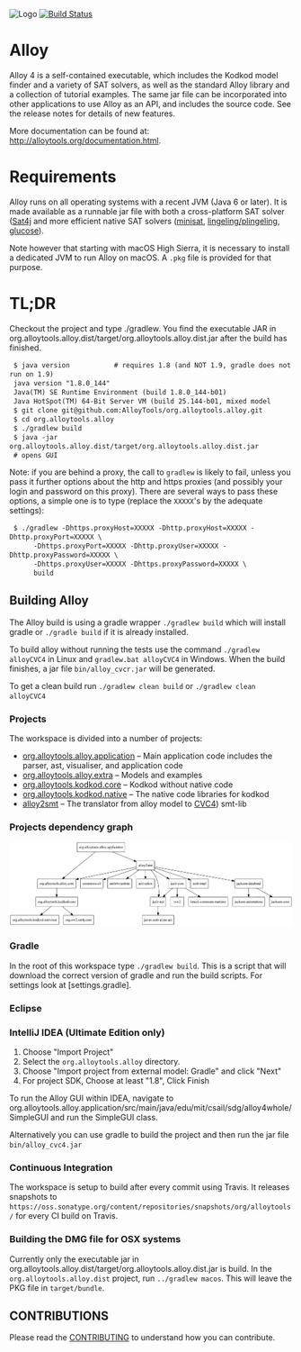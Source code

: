 ![Logo](https://avatars3.githubusercontent.com/u/30268214?v=4&s=200)
[![Build Status](https://travis-ci.org/AlloyTools/org.alloytools.alloy.svg?branch=master)](https://travis-ci.org/AlloyTools/org.alloytools.alloy)
# Alloy

Alloy 4 is a self-contained executable, which includes the Kodkod
model finder and a variety of SAT solvers, as well as the standard
Alloy library and a collection of tutorial examples. The same jar file
can be incorporated into other applications to use Alloy as an API,
and includes the source code. See the release notes for details of new
features. 

More documentation can be found at: http://alloytools.org/documentation.html.

# Requirements

Alloy runs on all operating systems with a recent JVM (Java 6 or later). 
It is made available as a runnable jar file with both a cross-platform SAT solver
([Sat4j](http://www.sat4j.org/) and more efficient native SAT solvers ([minisat](http://minisat.se), [lingeling/plingeling](http://fmv.jku.at/lingeling/), [glucose](http://www.labri.fr/perso/lsimon/glucose/)).

Note however that starting with macOS High Sierra, it is necessary to install a dedicated
JVM to run Alloy on macOS. A `.pkg` file is provided for that purpose.

# TL;DR

Checkout the project and type ./gradlew. You find the executable JAR in org.alloytools.alloy.dist/target/org.alloytools.alloy.dist.jar after the build has finished.

     $ java version           # requires 1.8 (and NOT 1.9, gradle does not run on 1.9)
     java version "1.8.0_144"
     Java(TM) SE Runtime Environment (build 1.8.0_144-b01)
     Java HotSpot(TM) 64-Bit Server VM (build 25.144-b01, mixed model
     $ git clone git@github.com:AlloyTools/org.alloytools.alloy.git
     $ cd org.alloytools.alloy
     $ ./gradlew build
     $ java -jar org.alloytools.alloy.dist/target/org.alloytools.alloy.dist.jar
     # opens GUI

Note: if you are behind a proxy, the call to `gradlew` is likely to fail, unless you pass it further options about the http and https proxies (and possibly your login and password on this proxy). There are several ways to pass these options, a simple one is to type (replace the `XXXXX`'s by the adequate settings):

     $ ./gradlew -Dhttps.proxyHost=XXXXX -Dhttp.proxyHost=XXXXX -Dhttp.proxyPort=XXXXX \
          -Dhttps.proxyPort=XXXXX -Dhttp.proxyUser=XXXXX -Dhttp.proxyPassword=XXXXX \
          -Dhttps.proxyUser=XXXXX -Dhttps.proxyPassword=XXXXX \
          build

## Building Alloy

The Alloy build is using a gradle wrapper `./gradlew build` which will install gradle or `./gradle build` if it is already installed. 

To build alloy without running the tests use the command `./gradlew alloyCVC4` in Linux and `gradlew.bat alloyCVC4` in Windows. When the build finishes, a jar file `bin/alloy_cvcr.jar` will be generated. 

To get a clean build run `./gradlew clean build` or `./gradlew clean alloyCVC4`

### Projects

The workspace is divided into a number of projects:

* [org.alloytools.alloy.application](org.alloytools.alloy.application) – Main application code includes the parser, ast, visualiser, and application code
* [org.alloytools.alloy.extra](org.alloytools.alloy.extra) – Models and examples
* [org.alloytools.kodkod.core](org.alloytools.kodkod.core) – Kodkod without native code
* [org.alloytools.kodkod.native](org.alloytools.kodkod.native) – The native code libraries for kodkod
* [alloy2smt](alloy2smt) – The translator from alloy model to [CVC4](http://cvc4.cs.stanford.edu/downloads/)) smt-lib 

### Projects dependency graph
![Dependency graph](dependency-graph.png)
### Gradle 

In the root of this workspace type `./gradlew build`. This is a script that will download the correct version of gradle and run the build scripts. For settings look at [settings.gradle].


### Eclipse

### IntelliJ IDEA (Ultimate Edition only)

1. Choose "Import Project"
2. Select the `org.alloytools.alloy` directory.
3. Choose "Import project from external model: Gradle" and click "Next"
4. For project SDK, Choose at least "1.8", Click Finish

To run the Alloy GUI within IDEA, navigate to
org.alloytools.alloy.application/src/main/java/edu/mit/csail/sdg/alloy4whole/SimpleGUI and run the SimpleGUI class.

Alternatively you can use gradle to build the project and then run the jar file `bin/alloy_cvc4.jar`


### Continuous Integration

The workspace is setup to build after every commit using Travis. It releases snapshots to `https://oss.sonatype.org/content/repositories/snapshots/org/alloytools/` for every CI build on Travis.

### Building the DMG file for OSX systems

Currently only the executable jar in org.alloytools.alloy.dist/target/org.alloytools.alloy.dist.jar is build. In the `org.alloytools.alloy.dist` project, run `../gradlew macos`. This will leave the PKG file in `target/bundle`.

## CONTRIBUTIONS

Please read the [CONTRIBUTING](CONTRIBUTING.md) to understand how you can contribute.

[javapackager]: https://docs.oracle.com/javase/8/docs/technotes/guides/deploy/packager.html
